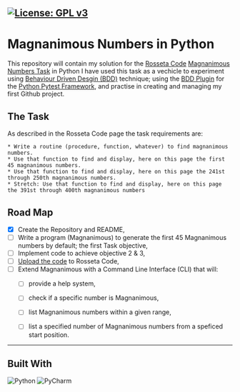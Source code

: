 [![License: GPL v3](https://img.shields.io/badge/License-GPLv3-blue.svg)](https://www.gnu.org/licenses/gpl-3.0)
---

# Magnanimous Numbers in Python 
  This repository will contain my solution for the [Rosseta Code](https://rosettacode.org/w/index.php?title=Rosetta_Code&oldid=322370) [Magnanimous Numbers Task](https://rosettacode.org/wiki/Magnanimous_numbers) in Python
  I have used this task as a vechicle to experiment using  [Behaviour Driven Desgin (BDD)](https://en.wikipedia.org/wiki/Behavior-driven_development) technique; using the [BDD Plugin](https://pypi.org/project/pytest-bdd/) for the [Python Pytest Framework](https://docs.pytest.org/en/7.2.x/), and practise in creating and managing my first Github project.
  
## The Task
As described in the Rosseta Code page the task requirements are:

    * Write a routine (procedure, function, whatever) to find magnanimous numbers.
    * Use that function to find and display, here on this page the first 45 magnanimous numbers.
    * Use that function to find and display, here on this page the 241st through 250th magnanimous numbers.
    * Stretch: Use that function to find and display, here on this page the 391st through 400th magnanimous numbers

## Road Map
- [x] Create the Repository and README,
- [ ] Write a program (Magnanimous) to generate the first 45 Magnanimous numbers by default; the first Task objective,
- [ ] Implement code to achieve objective 2 & 3,
- [ ] [Upload the code](https://rosettacode.org/wiki/Rosetta_Code:Solve_a_Task) to Rosseta Code,
- [ ] Extend Magnanimous with a Command Line Interface (CLI) that will:
     - [ ] provide a help system,
     - [ ] check if a specific number is Magnanimous,
     - [ ] list Magnanimous numbers within a given range,
     - [ ] list a specified number of Magnanimous numbers from a speficed start position.
  
  
---
## Built With
![Python](https://img.shields.io/badge/python-3670A0?style=for-the-badge&logo=python&logoColor=ffdd54)
![PyCharm](https://img.shields.io/badge/pycharm-143?style=for-the-badge&logo=pycharm&logoColor=black&color=black&labelColor=green)


  



